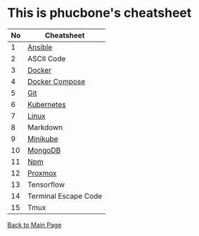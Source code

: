# This is phucbone's cheatsheet

No|Cheatsheet
---|---
1|[Ansible](https://phucbone.github.io/AnsibleCheatsheet/)
2|ASCII Code
3|[Docker](https://phucbone.github.io/DockerCheatsheet/)
4|[Docker Compose](https://phucbone.github.io/DockerComposeCheatsheet/)
5|[Git](https://phucbone.github.io/GitCheatsheet/)
6|[Kubernetes](https://phucbone.github.io/KubernetesCheatsheet/)
7|[Linux](https://phucbone.github.io/LinuxCheatSheet/)
8|Markdown
9|[Minikube](https://phucbone.github.io/MinikubeCheatsheet/)
10|[MongoDB](https://phucbone.github.io/MongoDBCheatsheet/)
11|[Npm](https://phucbone.github.io/NpmCheatsheet/)
12|[Proxmox](https://phucbone.github.io/ProxmoxCheatsheet/)
13|Tensorflow
14|Terminal Escape Code
15|Tmux

[Back to Main Page](https://phucbone.github.io/)

